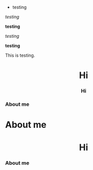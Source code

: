 * testing
  
*testing*

**testing**

_testing_

__testing__

This is testing.

<h1 align="center">Hi</h1>

<h3 align="center">Hi</h3>

<h3 align="left">About me</h3>

<h1 align="left">About me</h3>

<h1 align="center">Hi</h3>

<h3 align="left">About me</h1>
